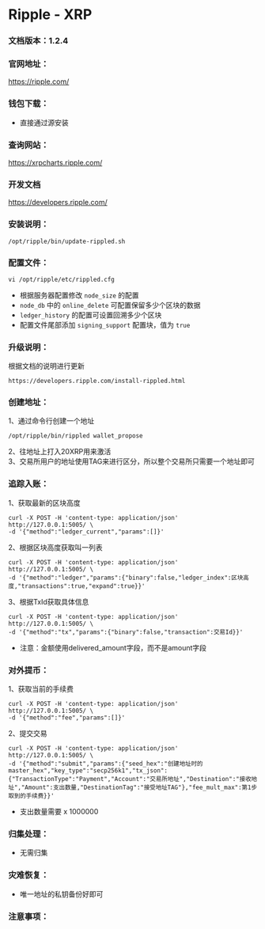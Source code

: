 # Ripple - XRP

### 文档版本：1.2.4

### 官网地址：
https://ripple.com/

### 钱包下载：
* 直接通过源安装

### 查询网站：
https://xrpcharts.ripple.com/

### 开发文档
https://developers.ripple.com/

### 安装说明：
```
/opt/ripple/bin/update-rippled.sh
```

### 配置文件：
```
vi /opt/ripple/etc/rippled.cfg 
```
* 根据服务器配置修改 `node_size` 的配置
* `node_db` 中的 `online_delete` 可配置保留多少个区块的数据
* `ledger_history` 的配置可设置回溯多少个区块
* 配置文件尾部添加 `signing_support` 配置块，值为 `true`

### 升级说明：
根据文档的说明进行更新
```
https://developers.ripple.com/install-rippled.html
```

### 创建地址：
1、通过命令行创建一个地址
```
/opt/ripple/bin/rippled wallet_propose
```
2、往地址上打入20XRP用来激活  
3、交易所用户的地址使用TAG来进行区分，所以整个交易所只需要一个地址即可

### 追踪入账：
1、获取最新的区块高度
```
curl -X POST -H 'content-type: application/json' http://127.0.0.1:5005/ \
-d '{"method":"ledger_current","params":[]}'  
```
2、根据区块高度获取叫一列表
```
curl -X POST -H 'content-type: application/json' http://127.0.0.1:5005/ \
-d '{"method":"ledger","params":{"binary":false,"ledger_index":区块高度,"transactions":true,"expand":true}}'  
```
3、根据TxId获取具体信息
```
curl -X POST -H 'content-type: application/json' http://127.0.0.1:5005/ \
-d '{"method":"tx","params":{"binary":false,"transaction":交易Id}}'  
```
* 注意：金额使用delivered_amount字段，而不是amount字段

### 对外提币：
1、获取当前的手续费
```
curl -X POST -H 'content-type: application/json' http://127.0.0.1:5005/ \
-d '{"method":"fee","params":[]}'  
```
2、提交交易
```
curl -X POST -H 'content-type: application/json' http://127.0.0.1:5005/ \
-d '{"method":"submit","params":{"seed_hex":"创建地址时的master_hex","key_type":"secp256k1","tx_json":{"TransactionType":"Payment","Account":"交易所地址","Destination":"接收地址","Amount":支出数量,"DestinationTag":"接受地址TAG"},"fee_mult_max":第1步取到的手续费}}'  
```
* 支出数量需要 x 1000000

### 归集处理：
* 无需归集

### 灾难恢复：
* 唯一地址的私钥备份好即可

### 注意事项：
